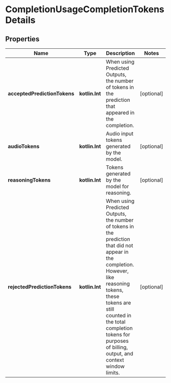 
# CompletionUsageCompletionTokensDetails

## Properties
| Name | Type | Description | Notes |
| ------------ | ------------- | ------------- | ------------- |
| **acceptedPredictionTokens** | **kotlin.Int** | When using Predicted Outputs, the number of tokens in the prediction that appeared in the completion.  |  [optional] |
| **audioTokens** | **kotlin.Int** | Audio input tokens generated by the model. |  [optional] |
| **reasoningTokens** | **kotlin.Int** | Tokens generated by the model for reasoning. |  [optional] |
| **rejectedPredictionTokens** | **kotlin.Int** | When using Predicted Outputs, the number of tokens in the prediction that did not appear in the completion. However, like reasoning tokens, these tokens are still counted in the total completion tokens for purposes of billing, output, and context window limits.  |  [optional] |



